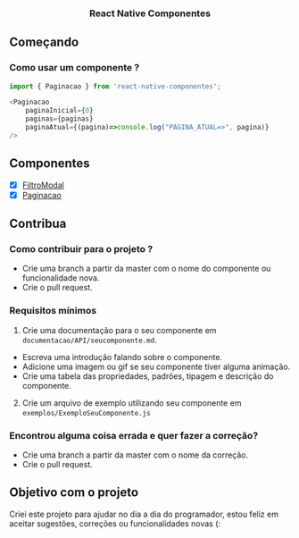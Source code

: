 <h3 align="center">React Native Componentes</p> 

## Começando

### Como usar um componente ?

```js
import { Paginacao } from 'react-native-componentes';

<Paginacao
    paginaInicial={0}
    paginas={paginas}
    paginaAtual={(pagina)=>console.log("PÁGINA_ATUAL=>", pagina)}
/>
```

## Componentes 

- [x] [FiltroModal](https://github.com/vitoralvesdev/react-native-componentes/blob/master/documentacao/API/filtromodal.md)
- [x] [Paginacao](https://github.com/vitoralvesdev/react-native-componentes/blob/master/documentacao/API/paginacao.md)

## Contribua

### Como contribuir para o projeto ?

- Crie uma branch a partir da master com o nome do componente ou funcionalidade nova.
- Crie o pull request.

### Requisitos mínimos

1. Crie uma documentação para o seu componente em `documentacao/API/seucomponente.md`.
- Escreva uma introdução falando sobre o componente.
- Adicione uma imagem ou gif se seu componente tiver alguma animação.
- Crie uma tabela das propriedades, padrões, tipagem e descrição do componente.

2. Crie um arquivo de exemplo utilizando seu componente em `exemplos/ExemploSeuComponente.js`

### Encontrou alguma coisa errada e quer fazer a correção?

- Crie uma branch a partir da master com o nome da correção.
- Crie o pull request.


## Objetivo com o projeto

Criei este projeto para ajudar no dia a dia do programador, estou feliz em aceitar sugestões, correções ou funcionalidades novas (:

